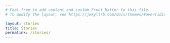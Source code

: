 ```yaml
---
# Feel free to add content and custom Front Matter to this file.
# To modify the layout, see https://jekyllrb.com/docs/themes/#overriding-theme-defaults

layout: stories
title: Stories
permalink: /stories/
---
```

